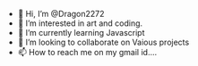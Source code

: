 - 👋 Hi, I’m @Dragon2272
- 👀 I’m interested in art and coding.
- 🌱 I’m currently learning Javascript
- 💞️ I’m looking to collaborate on Vaious projects
- 📫 How to reach me on my gmail id....

<!---
Dragon2272/Dragon2272 is a ✨ special ✨ repository because its `README.md` (this file) appears on your GitHub profile.
You can click the Preview link to take a look at your changes.
--->
